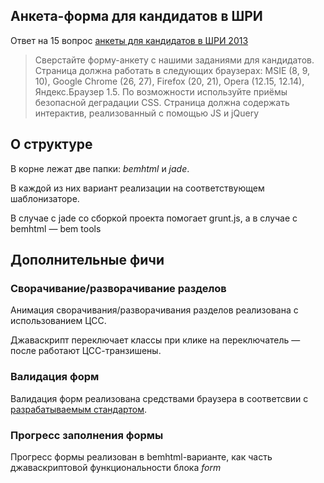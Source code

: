 ## Анкета-форма для кандидатов в ШРИ

Ответ на 15 вопрос [анкеты для кандидатов в ШРИ 2013](http://company.yandex.ru/job/vacancies/shri_2013.xml)

> Сверстайте форму-анкету с нашими заданиями для кандидатов. Страница должна работать в следующих браузерах: MSIE (8, 9, 10), Google Chrome (26, 27), Firefox (20, 21), Opera (12.15, 12.14), Яндекс.Браузер 1.5. По возможности используйте приёмы безопасной деградации CSS. Страница должна содержать интерактив, реализованный с помощью JS и jQuery

## О структуре

В корне лежат две папки: *bemhtml* и *jade*.

В каждой из них вариант реализации на соответствующем шаблонизаторе.

В случае с jade со сборкой проекта помогает grunt.js, а в случае с bemhtml — bem tools  

## Дополнительные фичи

### Сворачивание/разворачивание разделов

Анимация сворачивания/разворачивания разделов реализована с использованием ЦСС. 

Джаваскрипт переключает классы при клике на переключатель — после работают ЦСС-транзишены.

### Валидация форм

Валидация форм реализована средствами браузера в соответсвии с [разрабатываемым стандартом](http://www.whatwg.org/specs/web-apps/current-work/).

### Прогресс заполнения формы

Прогресс формы реализован в bemhtml-варианте, как часть джаваскриптовой функциональности блока *form*
